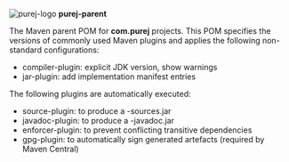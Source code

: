 ![purej-logo](https://cloud.githubusercontent.com/assets/13910123/9427455/ac87593c-497e-11e5-806c-beac4cc50ae3.png) <b>purej-parent</b>

The Maven parent POM for <b>com.purej</b> projects. This POM specifies the versions of commonly used Maven plugins and applies the following non-standard configurations:

* compiler-plugin: explicit JDK version, show warnings
* jar-plugin: add implementation manifest entries

The following plugins are automatically executed:
* source-plugin: to produce a -sources.jar
* javadoc-plugin: to produce a -javadoc.jar
* enforcer-plugin: to prevent conflicting transitive dependencies
* gpg-plugin: to automatically sign generated artefacts (required by Maven Central)
